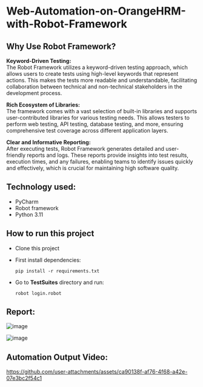 # Web-Automation-on-OrangeHRM-with-Robot-Framework

## Why Use Robot Framework?

**Keyword-Driven Testing:**  
The Robot Framework utilizes a keyword-driven testing approach, which allows users to create tests using high-level keywords that represent actions. This makes the tests more readable and understandable, facilitating collaboration between technical and non-technical stakeholders in the development process.

**Rich Ecosystem of Libraries:**  
The framework comes with a vast selection of built-in libraries and supports user-contributed libraries for various testing needs. This allows testers to perform web testing, API testing, database testing, and more, ensuring comprehensive test coverage across different application layers.

**Clear and Informative Reporting:**  
After executing tests, Robot Framework generates detailed and user-friendly reports and logs. These reports provide insights into test results, execution times, and any failures, enabling teams to identify issues quickly and effectively, which is crucial for maintaining high software quality.

## Technology used:
- PyCharm
- Robot framework
- Python 3.11

## How to run this project

- Clone this project
- First install dependencies:

  ```pip install -r requirements.txt```

- Go to **TestSuites** directory and run:

  ```robot login.robot```

## Report:

![image](https://github.com/user-attachments/assets/904a8841-7c2a-4c14-8b19-efce0be832ea)

![image](https://github.com/user-attachments/assets/91d61a91-20e9-4d72-99ee-b7a79461e809)

## Automation Output Video:

https://github.com/user-attachments/assets/ca90138f-af76-4f68-a42e-07e3bc2f54c1

